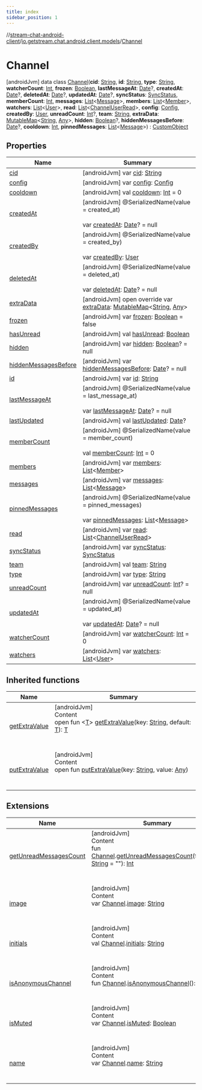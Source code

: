 ```yaml
---
title: index
sidebar_position: 1
---
```

//[stream-chat-android-client](../../../index.md)/[io.getstream.chat.android.client.models](../index.md)/[Channel](index.md)



# Channel  
 [androidJvm] data class [Channel](index.md)(**cid**: [String](https://kotlinlang.org/api/latest/jvm/stdlib/kotlin/-string/index.html), **id**: [String](https://kotlinlang.org/api/latest/jvm/stdlib/kotlin/-string/index.html), **type**: [String](https://kotlinlang.org/api/latest/jvm/stdlib/kotlin/-string/index.html), **watcherCount**: [Int](https://kotlinlang.org/api/latest/jvm/stdlib/kotlin/-int/index.html), **frozen**: [Boolean](https://kotlinlang.org/api/latest/jvm/stdlib/kotlin/-boolean/index.html), **lastMessageAt**: [Date](https://developer.android.com/reference/kotlin/java/util/Date.html)?, **createdAt**: [Date](https://developer.android.com/reference/kotlin/java/util/Date.html)?, **deletedAt**: [Date](https://developer.android.com/reference/kotlin/java/util/Date.html)?, **updatedAt**: [Date](https://developer.android.com/reference/kotlin/java/util/Date.html)?, **syncStatus**: [SyncStatus](../../io.getstream.chat.android.client.utils/SyncStatus/index.md), **memberCount**: [Int](https://kotlinlang.org/api/latest/jvm/stdlib/kotlin/-int/index.html), **messages**: [List](https://kotlinlang.org/api/latest/jvm/stdlib/kotlin.collections/-list/index.html)&lt;[Message](../Message/index.md)&gt;, **members**: [List](https://kotlinlang.org/api/latest/jvm/stdlib/kotlin.collections/-list/index.html)&lt;[Member](../Member/index.md)&gt;, **watchers**: [List](https://kotlinlang.org/api/latest/jvm/stdlib/kotlin.collections/-list/index.html)&lt;[User](../User/index.md)&gt;, **read**: [List](https://kotlinlang.org/api/latest/jvm/stdlib/kotlin.collections/-list/index.html)&lt;[ChannelUserRead](../ChannelUserRead/index.md)&gt;, **config**: [Config](../Config/index.md), **createdBy**: [User](../User/index.md), **unreadCount**: [Int](https://kotlinlang.org/api/latest/jvm/stdlib/kotlin/-int/index.html)?, **team**: [String](https://kotlinlang.org/api/latest/jvm/stdlib/kotlin/-string/index.html), **extraData**: [MutableMap](https://kotlinlang.org/api/latest/jvm/stdlib/kotlin.collections/-mutable-map/index.html)&lt;[String](https://kotlinlang.org/api/latest/jvm/stdlib/kotlin/-string/index.html), [Any](https://kotlinlang.org/api/latest/jvm/stdlib/kotlin/-any/index.html)&gt;, **hidden**: [Boolean](https://kotlinlang.org/api/latest/jvm/stdlib/kotlin/-boolean/index.html)?, **hiddenMessagesBefore**: [Date](https://developer.android.com/reference/kotlin/java/util/Date.html)?, **cooldown**: [Int](https://kotlinlang.org/api/latest/jvm/stdlib/kotlin/-int/index.html), **pinnedMessages**: [List](https://kotlinlang.org/api/latest/jvm/stdlib/kotlin.collections/-list/index.html)&lt;[Message](../Message/index.md)&gt;) : [CustomObject](../CustomObject/index.md)   


## Properties  
  
|  Name |  Summary | 
|---|---|
| <a name="io.getstream.chat.android.client.models/Channel/cid/#/PointingToDeclaration/"></a>[cid](cid.md)| <a name="io.getstream.chat.android.client.models/Channel/cid/#/PointingToDeclaration/"></a> [androidJvm] var [cid](cid.md): [String](https://kotlinlang.org/api/latest/jvm/stdlib/kotlin/-string/index.html)   <br/>|
| <a name="io.getstream.chat.android.client.models/Channel/config/#/PointingToDeclaration/"></a>[config](config.md)| <a name="io.getstream.chat.android.client.models/Channel/config/#/PointingToDeclaration/"></a> [androidJvm] var [config](config.md): [Config](../Config/index.md)   <br/>|
| <a name="io.getstream.chat.android.client.models/Channel/cooldown/#/PointingToDeclaration/"></a>[cooldown](cooldown.md)| <a name="io.getstream.chat.android.client.models/Channel/cooldown/#/PointingToDeclaration/"></a> [androidJvm] val [cooldown](cooldown.md): [Int](https://kotlinlang.org/api/latest/jvm/stdlib/kotlin/-int/index.html) = 0   <br/>|
| <a name="io.getstream.chat.android.client.models/Channel/createdAt/#/PointingToDeclaration/"></a>[createdAt](createdAt.md)| <a name="io.getstream.chat.android.client.models/Channel/createdAt/#/PointingToDeclaration/"></a> [androidJvm] @SerializedName(value = created_at)  <br/>  <br/>var [createdAt](createdAt.md): [Date](https://developer.android.com/reference/kotlin/java/util/Date.html)? = null   <br/>|
| <a name="io.getstream.chat.android.client.models/Channel/createdBy/#/PointingToDeclaration/"></a>[createdBy](createdBy.md)| <a name="io.getstream.chat.android.client.models/Channel/createdBy/#/PointingToDeclaration/"></a> [androidJvm] @SerializedName(value = created_by)  <br/>  <br/>var [createdBy](createdBy.md): [User](../User/index.md)   <br/>|
| <a name="io.getstream.chat.android.client.models/Channel/deletedAt/#/PointingToDeclaration/"></a>[deletedAt](deletedAt.md)| <a name="io.getstream.chat.android.client.models/Channel/deletedAt/#/PointingToDeclaration/"></a> [androidJvm] @SerializedName(value = deleted_at)  <br/>  <br/>var [deletedAt](deletedAt.md): [Date](https://developer.android.com/reference/kotlin/java/util/Date.html)? = null   <br/>|
| <a name="io.getstream.chat.android.client.models/Channel/extraData/#/PointingToDeclaration/"></a>[extraData](extraData.md)| <a name="io.getstream.chat.android.client.models/Channel/extraData/#/PointingToDeclaration/"></a> [androidJvm] open override var [extraData](extraData.md): [MutableMap](https://kotlinlang.org/api/latest/jvm/stdlib/kotlin.collections/-mutable-map/index.html)&lt;[String](https://kotlinlang.org/api/latest/jvm/stdlib/kotlin/-string/index.html), [Any](https://kotlinlang.org/api/latest/jvm/stdlib/kotlin/-any/index.html)&gt;   <br/>|
| <a name="io.getstream.chat.android.client.models/Channel/frozen/#/PointingToDeclaration/"></a>[frozen](frozen.md)| <a name="io.getstream.chat.android.client.models/Channel/frozen/#/PointingToDeclaration/"></a> [androidJvm] var [frozen](frozen.md): [Boolean](https://kotlinlang.org/api/latest/jvm/stdlib/kotlin/-boolean/index.html) = false   <br/>|
| <a name="io.getstream.chat.android.client.models/Channel/hasUnread/#/PointingToDeclaration/"></a>[hasUnread](hasUnread.md)| <a name="io.getstream.chat.android.client.models/Channel/hasUnread/#/PointingToDeclaration/"></a> [androidJvm] val [hasUnread](hasUnread.md): [Boolean](https://kotlinlang.org/api/latest/jvm/stdlib/kotlin/-boolean/index.html)   <br/>|
| <a name="io.getstream.chat.android.client.models/Channel/hidden/#/PointingToDeclaration/"></a>[hidden](hidden.md)| <a name="io.getstream.chat.android.client.models/Channel/hidden/#/PointingToDeclaration/"></a> [androidJvm] var [hidden](hidden.md): [Boolean](https://kotlinlang.org/api/latest/jvm/stdlib/kotlin/-boolean/index.html)? = null   <br/>|
| <a name="io.getstream.chat.android.client.models/Channel/hiddenMessagesBefore/#/PointingToDeclaration/"></a>[hiddenMessagesBefore](hiddenMessagesBefore.md)| <a name="io.getstream.chat.android.client.models/Channel/hiddenMessagesBefore/#/PointingToDeclaration/"></a> [androidJvm] var [hiddenMessagesBefore](hiddenMessagesBefore.md): [Date](https://developer.android.com/reference/kotlin/java/util/Date.html)? = null   <br/>|
| <a name="io.getstream.chat.android.client.models/Channel/id/#/PointingToDeclaration/"></a>[id](id.md)| <a name="io.getstream.chat.android.client.models/Channel/id/#/PointingToDeclaration/"></a> [androidJvm] var [id](id.md): [String](https://kotlinlang.org/api/latest/jvm/stdlib/kotlin/-string/index.html)   <br/>|
| <a name="io.getstream.chat.android.client.models/Channel/lastMessageAt/#/PointingToDeclaration/"></a>[lastMessageAt](lastMessageAt.md)| <a name="io.getstream.chat.android.client.models/Channel/lastMessageAt/#/PointingToDeclaration/"></a> [androidJvm] @SerializedName(value = last_message_at)  <br/>  <br/>var [lastMessageAt](lastMessageAt.md): [Date](https://developer.android.com/reference/kotlin/java/util/Date.html)? = null   <br/>|
| <a name="io.getstream.chat.android.client.models/Channel/lastUpdated/#/PointingToDeclaration/"></a>[lastUpdated](lastUpdated.md)| <a name="io.getstream.chat.android.client.models/Channel/lastUpdated/#/PointingToDeclaration/"></a> [androidJvm] val [lastUpdated](lastUpdated.md): [Date](https://developer.android.com/reference/kotlin/java/util/Date.html)?   <br/>|
| <a name="io.getstream.chat.android.client.models/Channel/memberCount/#/PointingToDeclaration/"></a>[memberCount](memberCount.md)| <a name="io.getstream.chat.android.client.models/Channel/memberCount/#/PointingToDeclaration/"></a> [androidJvm] @SerializedName(value = member_count)  <br/>  <br/>val [memberCount](memberCount.md): [Int](https://kotlinlang.org/api/latest/jvm/stdlib/kotlin/-int/index.html) = 0   <br/>|
| <a name="io.getstream.chat.android.client.models/Channel/members/#/PointingToDeclaration/"></a>[members](members.md)| <a name="io.getstream.chat.android.client.models/Channel/members/#/PointingToDeclaration/"></a> [androidJvm] var [members](members.md): [List](https://kotlinlang.org/api/latest/jvm/stdlib/kotlin.collections/-list/index.html)&lt;[Member](../Member/index.md)&gt;   <br/>|
| <a name="io.getstream.chat.android.client.models/Channel/messages/#/PointingToDeclaration/"></a>[messages](messages.md)| <a name="io.getstream.chat.android.client.models/Channel/messages/#/PointingToDeclaration/"></a> [androidJvm] var [messages](messages.md): [List](https://kotlinlang.org/api/latest/jvm/stdlib/kotlin.collections/-list/index.html)&lt;[Message](../Message/index.md)&gt;   <br/>|
| <a name="io.getstream.chat.android.client.models/Channel/pinnedMessages/#/PointingToDeclaration/"></a>[pinnedMessages](pinnedMessages.md)| <a name="io.getstream.chat.android.client.models/Channel/pinnedMessages/#/PointingToDeclaration/"></a> [androidJvm] @SerializedName(value = pinned_messages)  <br/>  <br/>var [pinnedMessages](pinnedMessages.md): [List](https://kotlinlang.org/api/latest/jvm/stdlib/kotlin.collections/-list/index.html)&lt;[Message](../Message/index.md)&gt;   <br/>|
| <a name="io.getstream.chat.android.client.models/Channel/read/#/PointingToDeclaration/"></a>[read](read.md)| <a name="io.getstream.chat.android.client.models/Channel/read/#/PointingToDeclaration/"></a> [androidJvm] var [read](read.md): [List](https://kotlinlang.org/api/latest/jvm/stdlib/kotlin.collections/-list/index.html)&lt;[ChannelUserRead](../ChannelUserRead/index.md)&gt;   <br/>|
| <a name="io.getstream.chat.android.client.models/Channel/syncStatus/#/PointingToDeclaration/"></a>[syncStatus](syncStatus.md)| <a name="io.getstream.chat.android.client.models/Channel/syncStatus/#/PointingToDeclaration/"></a> [androidJvm] var [syncStatus](syncStatus.md): [SyncStatus](../../io.getstream.chat.android.client.utils/SyncStatus/index.md)   <br/>|
| <a name="io.getstream.chat.android.client.models/Channel/team/#/PointingToDeclaration/"></a>[team](team.md)| <a name="io.getstream.chat.android.client.models/Channel/team/#/PointingToDeclaration/"></a> [androidJvm] val [team](team.md): [String](https://kotlinlang.org/api/latest/jvm/stdlib/kotlin/-string/index.html)   <br/>|
| <a name="io.getstream.chat.android.client.models/Channel/type/#/PointingToDeclaration/"></a>[type](type.md)| <a name="io.getstream.chat.android.client.models/Channel/type/#/PointingToDeclaration/"></a> [androidJvm] var [type](type.md): [String](https://kotlinlang.org/api/latest/jvm/stdlib/kotlin/-string/index.html)   <br/>|
| <a name="io.getstream.chat.android.client.models/Channel/unreadCount/#/PointingToDeclaration/"></a>[unreadCount](unreadCount.md)| <a name="io.getstream.chat.android.client.models/Channel/unreadCount/#/PointingToDeclaration/"></a> [androidJvm] var [unreadCount](unreadCount.md): [Int](https://kotlinlang.org/api/latest/jvm/stdlib/kotlin/-int/index.html)? = null   <br/>|
| <a name="io.getstream.chat.android.client.models/Channel/updatedAt/#/PointingToDeclaration/"></a>[updatedAt](updatedAt.md)| <a name="io.getstream.chat.android.client.models/Channel/updatedAt/#/PointingToDeclaration/"></a> [androidJvm] @SerializedName(value = updated_at)  <br/>  <br/>var [updatedAt](updatedAt.md): [Date](https://developer.android.com/reference/kotlin/java/util/Date.html)? = null   <br/>|
| <a name="io.getstream.chat.android.client.models/Channel/watcherCount/#/PointingToDeclaration/"></a>[watcherCount](watcherCount.md)| <a name="io.getstream.chat.android.client.models/Channel/watcherCount/#/PointingToDeclaration/"></a> [androidJvm] var [watcherCount](watcherCount.md): [Int](https://kotlinlang.org/api/latest/jvm/stdlib/kotlin/-int/index.html) = 0   <br/>|
| <a name="io.getstream.chat.android.client.models/Channel/watchers/#/PointingToDeclaration/"></a>[watchers](watchers.md)| <a name="io.getstream.chat.android.client.models/Channel/watchers/#/PointingToDeclaration/"></a> [androidJvm] var [watchers](watchers.md): [List](https://kotlinlang.org/api/latest/jvm/stdlib/kotlin.collections/-list/index.html)&lt;[User](../User/index.md)&gt;   <br/>|


## Inherited functions  
  
|  Name |  Summary | 
|---|---|
| <a name="io.getstream.chat.android.client.models/CustomObject/getExtraValue/#kotlin.String#TypeParam(bounds=[kotlin.Any?])/PointingToDeclaration/"></a>[getExtraValue](../CustomObject/getExtraValue.md)| <a name="io.getstream.chat.android.client.models/CustomObject/getExtraValue/#kotlin.String#TypeParam(bounds=[kotlin.Any?])/PointingToDeclaration/"></a>[androidJvm]  <br/>Content  <br/>open fun &lt;[T](../CustomObject/getExtraValue.md)&gt; [getExtraValue](../CustomObject/getExtraValue.md)(key: [String](https://kotlinlang.org/api/latest/jvm/stdlib/kotlin/-string/index.html), default: [T](../CustomObject/getExtraValue.md)): [T](../CustomObject/getExtraValue.md)  <br/><br/><br/>|
| <a name="io.getstream.chat.android.client.models/CustomObject/putExtraValue/#kotlin.String#kotlin.Any/PointingToDeclaration/"></a>[putExtraValue](../CustomObject/putExtraValue.md)| <a name="io.getstream.chat.android.client.models/CustomObject/putExtraValue/#kotlin.String#kotlin.Any/PointingToDeclaration/"></a>[androidJvm]  <br/>Content  <br/>open fun [putExtraValue](../CustomObject/putExtraValue.md)(key: [String](https://kotlinlang.org/api/latest/jvm/stdlib/kotlin/-string/index.html), value: [Any](https://kotlinlang.org/api/latest/jvm/stdlib/kotlin/-any/index.html))  <br/><br/><br/>|


## Extensions  
  
|  Name |  Summary | 
|---|---|
| <a name="io.getstream.chat.android.client.models//getUnreadMessagesCount/io.getstream.chat.android.client.models.Channel#kotlin.String/PointingToDeclaration/"></a>[getUnreadMessagesCount](../getUnreadMessagesCount.md)| <a name="io.getstream.chat.android.client.models//getUnreadMessagesCount/io.getstream.chat.android.client.models.Channel#kotlin.String/PointingToDeclaration/"></a>[androidJvm]  <br/>Content  <br/>fun [Channel](index.md).[getUnreadMessagesCount](../getUnreadMessagesCount.md)(forUserId: [String](https://kotlinlang.org/api/latest/jvm/stdlib/kotlin/-string/index.html) = ""): [Int](https://kotlinlang.org/api/latest/jvm/stdlib/kotlin/-int/index.html)  <br/><br/><br/>|
| <a name="io.getstream.chat.android.client.models//image/io.getstream.chat.android.client.models.Channel#/PointingToDeclaration/"></a>[image](../image.md)| <a name="io.getstream.chat.android.client.models//image/io.getstream.chat.android.client.models.Channel#/PointingToDeclaration/"></a>[androidJvm]  <br/>Content  <br/>var [Channel](index.md).[image](../image.md): [String](https://kotlinlang.org/api/latest/jvm/stdlib/kotlin/-string/index.html)  <br/><br/><br/>|
| <a name="io.getstream.chat.android.client.models//initials/io.getstream.chat.android.client.models.Channel#/PointingToDeclaration/"></a>[initials](../initials.md)| <a name="io.getstream.chat.android.client.models//initials/io.getstream.chat.android.client.models.Channel#/PointingToDeclaration/"></a>[androidJvm]  <br/>Content  <br/>val [Channel](index.md).[initials](../initials.md): [String](https://kotlinlang.org/api/latest/jvm/stdlib/kotlin/-string/index.html)  <br/><br/><br/>|
| <a name="io.getstream.chat.android.client.extensions//isAnonymousChannel/io.getstream.chat.android.client.models.Channel#/PointingToDeclaration/"></a>[isAnonymousChannel](../../io.getstream.chat.android.client.extensions/isAnonymousChannel.md)| <a name="io.getstream.chat.android.client.extensions//isAnonymousChannel/io.getstream.chat.android.client.models.Channel#/PointingToDeclaration/"></a>[androidJvm]  <br/>Content  <br/>fun [Channel](index.md).[isAnonymousChannel](../../io.getstream.chat.android.client.extensions/isAnonymousChannel.md)(): [Boolean](https://kotlinlang.org/api/latest/jvm/stdlib/kotlin/-boolean/index.html)  <br/><br/><br/>|
| <a name="io.getstream.chat.android.client.extensions//isMuted/io.getstream.chat.android.client.models.Channel#/PointingToDeclaration/"></a>[isMuted](../../io.getstream.chat.android.client.extensions/isMuted.md)| <a name="io.getstream.chat.android.client.extensions//isMuted/io.getstream.chat.android.client.models.Channel#/PointingToDeclaration/"></a>[androidJvm]  <br/>Content  <br/>var [Channel](index.md).[isMuted](../../io.getstream.chat.android.client.extensions/isMuted.md): [Boolean](https://kotlinlang.org/api/latest/jvm/stdlib/kotlin/-boolean/index.html)  <br/><br/><br/>|
| <a name="io.getstream.chat.android.client.models//name/io.getstream.chat.android.client.models.Channel#/PointingToDeclaration/"></a>[name](../name.md)| <a name="io.getstream.chat.android.client.models//name/io.getstream.chat.android.client.models.Channel#/PointingToDeclaration/"></a>[androidJvm]  <br/>Content  <br/>var [Channel](index.md).[name](../name.md): [String](https://kotlinlang.org/api/latest/jvm/stdlib/kotlin/-string/index.html)  <br/><br/><br/>|

